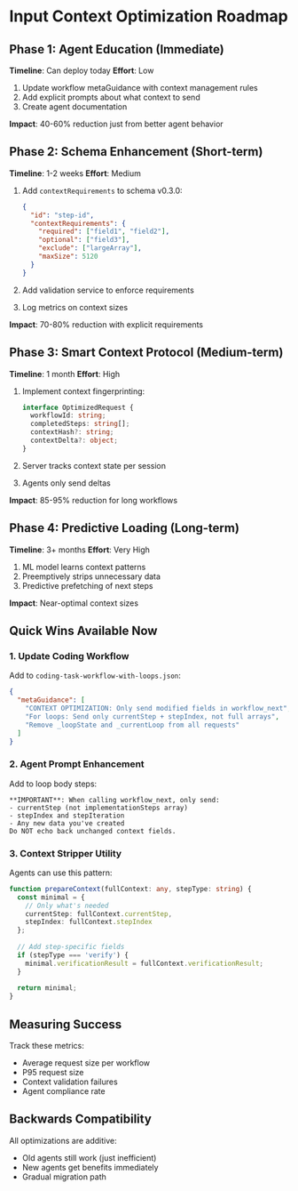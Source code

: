 # Input Context Optimization Roadmap

## Phase 1: Agent Education (Immediate)
**Timeline**: Can deploy today
**Effort**: Low

1. Update workflow metaGuidance with context management rules
2. Add explicit prompts about what context to send
3. Create agent documentation

**Impact**: 40-60% reduction just from better agent behavior

## Phase 2: Schema Enhancement (Short-term)
**Timeline**: 1-2 weeks
**Effort**: Medium

1. Add `contextRequirements` to schema v0.3.0:
   ```json
   {
     "id": "step-id",
     "contextRequirements": {
       "required": ["field1", "field2"],
       "optional": ["field3"],
       "exclude": ["largeArray"],
       "maxSize": 5120
     }
   }
   ```

2. Add validation service to enforce requirements
3. Log metrics on context sizes

**Impact**: 70-80% reduction with explicit requirements

## Phase 3: Smart Context Protocol (Medium-term)
**Timeline**: 1 month
**Effort**: High

1. Implement context fingerprinting:
   ```typescript
   interface OptimizedRequest {
     workflowId: string;
     completedSteps: string[];
     contextHash?: string;
     contextDelta?: object;
   }
   ```

2. Server tracks context state per session
3. Agents only send deltas

**Impact**: 85-95% reduction for long workflows

## Phase 4: Predictive Loading (Long-term)
**Timeline**: 3+ months
**Effort**: Very High

1. ML model learns context patterns
2. Preemptively strips unnecessary data
3. Predictive prefetching of next steps

**Impact**: Near-optimal context sizes

## Quick Wins Available Now

### 1. Update Coding Workflow
Add to `coding-task-workflow-with-loops.json`:

```json
{
  "metaGuidance": [
    "CONTEXT OPTIMIZATION: Only send modified fields in workflow_next",
    "For loops: Send only currentStep + stepIndex, not full arrays",
    "Remove _loopState and _currentLoop from all requests"
  ]
}
```

### 2. Agent Prompt Enhancement
Add to loop body steps:

```
**IMPORTANT**: When calling workflow_next, only send:
- currentStep (not implementationSteps array)
- stepIndex and stepIteration  
- Any new data you've created
Do NOT echo back unchanged context fields.
```

### 3. Context Stripper Utility
Agents can use this pattern:

```typescript
function prepareContext(fullContext: any, stepType: string) {
  const minimal = {
    // Only what's needed
    currentStep: fullContext.currentStep,
    stepIndex: fullContext.stepIndex
  };
  
  // Add step-specific fields
  if (stepType === 'verify') {
    minimal.verificationResult = fullContext.verificationResult;
  }
  
  return minimal;
}
```

## Measuring Success

Track these metrics:
- Average request size per workflow
- P95 request size
- Context validation failures  
- Agent compliance rate

## Backwards Compatibility

All optimizations are additive:
- Old agents still work (just inefficient)
- New agents get benefits immediately
- Gradual migration path